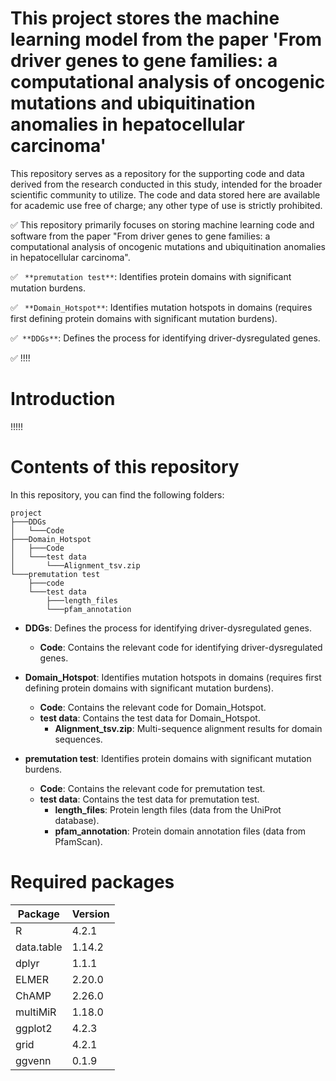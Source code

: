 # This project stores the machine learning model from the paper 'From driver genes to gene families: a computational analysis of oncogenic mutations and ubiquitination anomalies in hepatocellular carcinoma'
This repository serves as a repository for the supporting code and data derived from the research conducted in this study, intended for the broader scientific community to utilize. The code and data stored here are available for academic use free of charge; any other type of use is strictly prohibited.

✅
This repository primarily focuses on storing machine learning code and software from the paper "From driver genes to gene families: a computational analysis of oncogenic mutations and ubiquitination anomalies in hepatocellular carcinoma".

✅
` **premutation test**`:  Identifies protein domains with significant mutation burdens.
 
✅
` **Domain_Hotspot**`:  Identifies mutation hotspots in domains (requires first defining protein domains with significant mutation burdens).

✅` **DDGs**`:  Defines the process for identifying driver-dysregulated genes.
 
✅
 !!!!

# Introduction

!!!!!


# Contents of this repository
In this repository, you can find the following folders:
```
project
├───DDGs
│   └───Code
├───Domain_Hotspot
│   ├───Code
│   └───test data
│       └───Alignment_tsv.zip
└───premutation test
    ├───code
    └───test data
        ├───length_files
        └───pfam_annotation
```


- **DDGs**: Defines the process for identifying driver-dysregulated genes.
  - **Code**: Contains the relevant code for identifying driver-dysregulated genes.
  
- **Domain_Hotspot**: Identifies mutation hotspots in domains (requires first defining protein domains with significant mutation burdens).
  - **Code**: Contains the relevant code for Domain_Hotspot.
  - **test data**: Contains the test data for Domain_Hotspot.
    - **Alignment_tsv.zip**: Multi-sequence alignment results for domain sequences.

- **premutation test**: Identifies protein domains with significant mutation burdens.
  - **Code**: Contains the relevant code for premutation test.
  - **test data**: Contains the test data for premutation test.
    - **length_files**: Protein length files (data from the UniProt database).
    - **pfam_annotation**: Protein domain annotation files (data from PfamScan).

# Required packages
| Package    | Version |
|------------|---------|
| R          | 4.2.1   |
| data.table | 1.14.2  |
| dplyr      | 1.1.1   |
| ELMER      | 2.20.0  |
| ChAMP      | 2.26.0  |
| multiMiR   | 1.18.0  |
| ggplot2    | 4.2.3   |
| grid       | 4.2.1   |
| ggvenn     | 0.1.9   |


